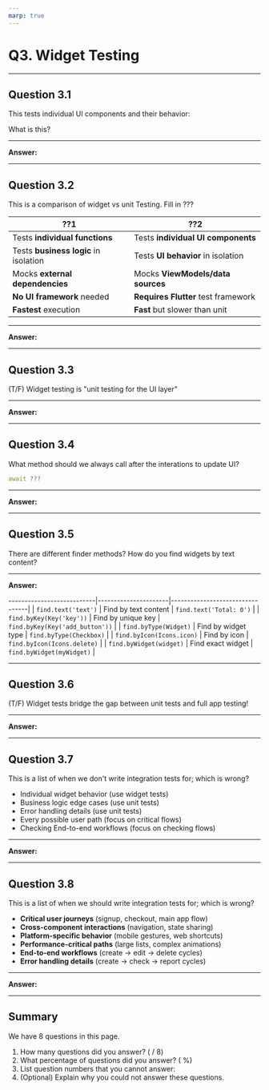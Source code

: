 ```yaml
---
marp: true
---
```


# Q3. Widget Testing

---

## Question 3.1

This tests individual UI components and their behavior:

What is this?

---

**Answer:**


---

## Question 3.2

This is a comparison of widget vs unit Testing. Fill in ???

| **??1**                               | **??2**                             |
|---------------------------------------|-------------------------------------|
| Tests **individual functions**        | Tests **individual UI components**  |
| Tests **business logic** in isolation | Tests **UI behavior** in isolation  |
| Mocks **external dependencies**       | Mocks **ViewModels/data sources**   |
| **No UI framework** needed            | **Requires Flutter** test framework |
| **Fastest** execution                 | **Fast** but slower than unit       |

---

**Answer:**


---

## Question 3.3

(T/F) Widget testing is "unit testing for the UI layer"

---

**Answer:**


---

## Question 3.4

What method should we always call after the interations to update UI?

```dart
await ???
```

---

**Answer:**


---

## Question 3.5

There are different finder methods?
How do you find widgets by text content?

---

**Answer:**


---------------------------|----------------------|---------------------------------|
| `find.text('text')`       | Find by text content | `find.text('Total: 0')`         |
| `find.byKey(Key('key'))`  | Find by unique key   | `find.byKey(Key('add_button'))` |
| `find.byType(Widget)`     | Find by widget type  | `find.byType(Checkbox)`         |
| `find.byIcon(Icons.icon)` | Find by icon         | `find.byIcon(Icons.delete)`     |
| `find.byWidget(widget)`   | Find exact widget    | `find.byWidget(myWidget)`       |

---

## Question 3.6

(T/F) Widget tests bridge the gap between unit tests and full app testing!

---

**Answer:**


---

## Question 3.7

This is a list of when we don't write integration tests for; which is wrong?

- Individual widget behavior (use widget tests)
- Business logic edge cases (use unit tests)
- Error handling details (use unit tests)
- Every possible user path (focus on critical flows)
- Checking End-to-end workflows (focus on checking flows)

---

**Answer:**


---

## Question 3.8

This is a list of when we should write integration tests for; which is wrong?

- **Critical user journeys** (signup, checkout, main app flow)
- **Cross-component interactions** (navigation, state sharing)
- **Platform-specific behavior** (mobile gestures, web shortcuts)
- **Performance-critical paths** (large lists, complex animations)
- **End-to-end workflows** (create → edit → delete cycles)
- **Error handling details** (create -> check -> report cycles)

---

**Answer:**


---

## Summary

We have 8 questions in this page.

1. How many questions did you answer? ( / 8)
2. What percentage of questions did you answer? (  %)
3. List question numbers that you cannot answer:
4. (Optional) Explain why you could not answer these questions.
